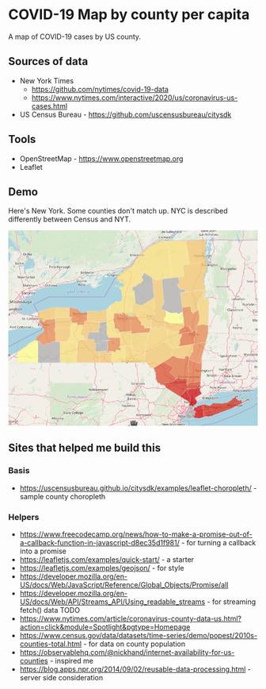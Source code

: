 COVID-19 Map by county per capita
===

A map of COVID-19 cases by US county.

## Sources of data

* New York Times
  * https://github.com/nytimes/covid-19-data
  * https://www.nytimes.com/interactive/2020/us/coronavirus-us-cases.html
* US Census Bureau - https://github.com/uscensusbureau/citysdk

 
## Tools

* OpenStreetMap - https://www.openstreetmap.org
* Leaflet

## Demo

Here's New York.  Some counties don't match up.  NYC is described differently between Census and NYT.

![alt text](ny.png "New York COVID-19 Cases per capita")


## Sites that helped me build this

### Basis

* https://uscensusbureau.github.io/citysdk/examples/leaflet-choropleth/ - sample county choropleth

### Helpers

* https://www.freecodecamp.org/news/how-to-make-a-promise-out-of-a-callback-function-in-javascript-d8ec35d1f981/ - for turning a callback into a promise
* https://leafletjs.com/examples/quick-start/ - a starter
* https://leafletjs.com/examples/geojson/ - for style
* https://developer.mozilla.org/en-US/docs/Web/JavaScript/Reference/Global_Objects/Promise/all
* https://developer.mozilla.org/en-US/docs/Web/API/Streams_API/Using_readable_streams - for streaming fetch() data TODO
* https://www.nytimes.com/article/coronavirus-county-data-us.html?action=click&module=Spotlight&pgtype=Homepage
* https://www.census.gov/data/datasets/time-series/demo/popest/2010s-counties-total.html - for data on county population
* https://observablehq.com/@nickhand/internet-availability-for-us-counties - inspired me
* https://blog.apps.npr.org/2014/09/02/reusable-data-processing.html - server side consideration
